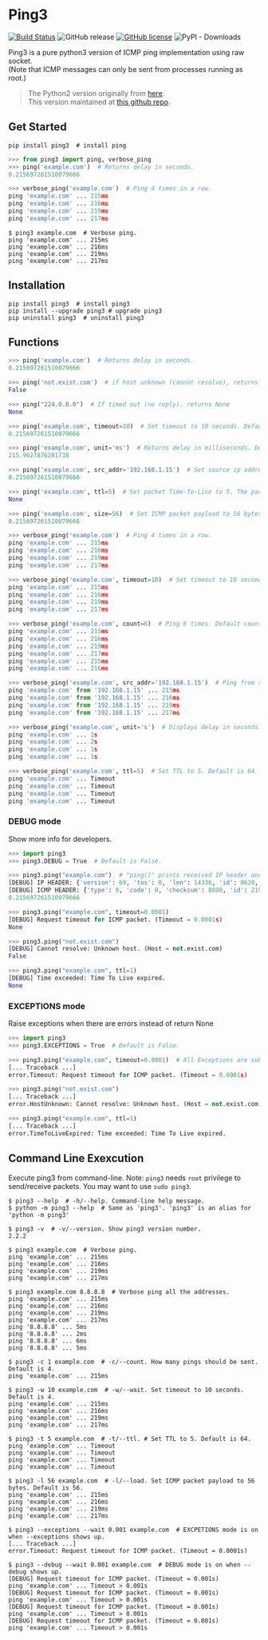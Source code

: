 # Ping3
[![Build Status](https://travis-ci.org/kyan001/ping3.svg?branch=master)](https://travis-ci.org/kyan001/ping3)
![GitHub release](https://img.shields.io/github/release/kyan001/ping3.svg)
[![GitHub license](https://img.shields.io/github/license/kyan001/ping3.svg)](https://github.com/kyan001/ping3/blob/master/LICENSE)
![PyPI - Downloads](https://img.shields.io/pypi/dm/ping3.svg)

Ping3 is a pure python3 version of ICMP ping implementation using raw socket.\
(Note that ICMP messages can only be sent from processes running as root.)

> The Python2 version originally from [here](http://github.com/samuel/python-ping).\
> This version maintained at [this github repo](https://github.com/kyan001/ping3).

## Get Started

```shell
pip install ping3  # install ping
```

```python
>>> from ping3 import ping, verbose_ping
>>> ping('example.com')  # Returns delay in seconds.
0.215697261510079666

>>> verbose_ping('example.com')  # Ping 4 times in a row.
ping 'example.com' ... 215ms
ping 'example.com' ... 216ms
ping 'example.com' ... 219ms
ping 'example.com' ... 217ms
```

```shell
$ ping3 example.com  # Verbose ping.
ping 'example.com' ... 215ms
ping 'example.com' ... 216ms
ping 'example.com' ... 219ms
ping 'example.com' ... 217ms
```

## Installation

```shell
pip install ping3  # install ping3
pip install --upgrade ping3 # upgrade ping3
pip uninstall ping3  # uninstall ping3
```

## Functions

```python
>>> ping('example.com')  # Returns delay in seconds.
0.215697261510079666

>>> ping('not.exist.com')  # if host unknown (cannot resolve), returns False
False

>>> ping("224.0.0.0")  # If timed out (no reply), returns None
None

>>> ping('example.com', timeout=10)  # Set timeout to 10 seconds. Default timeout=4 for 4 seconds.
0.215697261510079666

>>> ping('example.com', unit='ms')  # Returns delay in milliseconds. Default unit='s' for seconds.
215.9627876281738

>>> ping('example.com', src_addr='192.168.1.15')  # Set source ip address for multiple interfaces. Default src_addr=None for no binding.
0.215697261510079666

>>> ping('example.com', ttl=5)  # Set packet Time-To-Live to 5. The packet is discarded if it does not reach the target host after 5 jumps. Default ttl=64.
None

>>> ping('example.com', size=56)  # Set ICMP packet payload to 56 bytes. The total ICMP packet size is 8 (header) + 56 (payload) = 64 bytes. Default size=56.
0.215697261510079666

>>> verbose_ping('example.com')  # Ping 4 times in a row.
ping 'example.com' ... 215ms
ping 'example.com' ... 216ms
ping 'example.com' ... 219ms
ping 'example.com' ... 217ms

>>> verbose_ping('example.com', timeout=10)  # Set timeout to 10 seconds. Default timeout=4 for 4 seconds.
ping 'example.com' ... 215ms
ping 'example.com' ... 216ms
ping 'example.com' ... 219ms
ping 'example.com' ... 217ms

>>> verbose_ping('example.com', count=6)  # Ping 6 times. Default count=4
ping 'example.com' ... 215ms
ping 'example.com' ... 216ms
ping 'example.com' ... 219ms
ping 'example.com' ... 217ms
ping 'example.com' ... 215ms
ping 'example.com' ... 216ms

>>> verbose_ping('example.com', src_addr='192.168.1.15')  # Ping from source IP address. Default src_addr=None
ping 'example.com' from '192.168.1.15' ... 215ms
ping 'example.com' from '192.168.1.15' ... 216ms
ping 'example.com' from '192.168.1.15' ... 219ms
ping 'example.com' from '192.168.1.15' ... 217ms

>>> verbose_ping('example.com', unit='s')  # Displays delay in seconds. Default unit="ms" for milliseconds.
ping 'example.com' ... 1s
ping 'example.com' ... 2s
ping 'example.com' ... 1s
ping 'example.com' ... 1s

>>> verbose_ping('example.com', ttl=5)  # Set TTL to 5. Default is 64.
ping 'example.com' ... Timeout
ping 'example.com' ... Timeout
ping 'example.com' ... Timeout
ping 'example.com' ... Timeout
```

### DEBUG mode

Show more info for developers.

```python
>>> import ping3
>>> ping3.DEBUG = True  # Default is False.

>>> ping3.ping("example.com")  # "ping()" prints received IP header and ICMP header.
[DEBUG] IP HEADER: {'version': 69, 'tos': 0, 'len': 14336, 'id': 8620, 'flags': 0, 'ttl': 51, 'protocol': 1, 'checksum': *, 'src_addr': *, 'dest_addr': *}
[DEBUG] ICMP HEADER: {'type': 0, 'code': 0, 'checksum': 8890, 'id': 21952, 'seq': 0}
0.215697261510079666

>>> ping3.ping("example.com", timeout=0.0001)
[DEBUG] Request timeout for ICMP packet. (Timeout = 0.0001s)
None

>>> ping3.ping("not.exist.com")
[DEBUG] Cannot resolve: Unknown host. (Host = not.exist.com)
False

>>> ping3.ping("example.com", ttl=1)
[DEBUG] Time exceeded: Time To Live expired.
None
```

### EXCEPTIONS mode

Raise exceptions when there are errors instead of return None

```python
>>> import ping3
>>> ping3.EXCEPTIONS = True  # Default is False.

>>> ping3.ping("example.com", timeout=0.0001)  # All Exceptions are subclasses of PingError
[... Traceback ...]
error.Timeout: Request timeout for ICMP packet. (Timeout = 0.0001s)

>>> ping3.ping("not.exist.com")
[... Traceback ...]
error.HostUnknown: Cannot resolve: Unknown host. (Host = not.exist.com)

>>> ping3.ping("example.com", ttl=1)
[... Traceback ...]
error.TimeToLiveExpired: Time exceeded: Time To Live expired.
```

## Command Line Exexcution

Execute ping3 from command-line.
Note: `ping3` needs `root` privilege to send/receive packets. You may want to use `sudo ping3`.

```shell
$ ping3 --help  # -h/--help. Command-line help message.
$ python -m ping3 --help  # Same as 'ping3'. 'ping3' is an alias for 'python -m ping3'

$ ping3 -v  # -v/--version. Show ping3 version number.
2.2.2

$ ping3 example.com  # Verbose ping.
ping 'example.com' ... 215ms
ping 'example.com' ... 216ms
ping 'example.com' ... 219ms
ping 'example.com' ... 217ms

$ ping3 example.com 8.8.8.8  # Verbose ping all the addresses.
ping 'example.com' ... 215ms
ping 'example.com' ... 216ms
ping 'example.com' ... 219ms
ping 'example.com' ... 217ms
ping '8.8.8.8' ... 5ms
ping '8.8.8.8' ... 2ms
ping '8.8.8.8' ... 6ms
ping '8.8.8.8' ... 5ms

$ ping3 -c 1 example.com  # -c/--count. How many pings should be sent. Default is 4.
ping 'example.com' ... 215ms

$ ping3 -w 10 example.com  # -w/--wait. Set timeout to 10 seconds. Default is 4.
ping 'example.com' ... 215ms
ping 'example.com' ... 216ms
ping 'example.com' ... 219ms
ping 'example.com' ... 217ms

$ ping3 -t 5 example.com  # -t/--ttl. # Set TTL to 5. Default is 64.
ping 'example.com' ... Timeout
ping 'example.com' ... Timeout
ping 'example.com' ... Timeout
ping 'example.com' ... Timeout

$ ping3 -l 56 example.com  # -l/--load. Set ICMP packet payload to 56 bytes. Default is 56.
ping 'example.com' ... 215ms
ping 'example.com' ... 216ms
ping 'example.com' ... 219ms
ping 'example.com' ... 217ms

$ ping3 --exceptions --wait 0.001 example.com  # EXCPETIONS mode is on when --exceptions shows up.
[... Traceback ...]
error.Timeout: Request timeout for ICMP packet. (Timeout = 0.0001s)

$ ping3 --debug --wait 0.001 example.com  # DEBUG mode is on when --debug shows up.
[DEBUG] Request timeout for ICMP packet. (Timeout = 0.001s)
ping 'example.com' ... Timeout > 0.001s
[DEBUG] Request timeout for ICMP packet. (Timeout = 0.001s)
ping 'example.com' ... Timeout > 0.001s
[DEBUG] Request timeout for ICMP packet. (Timeout = 0.001s)
ping 'example.com' ... Timeout > 0.001s
[DEBUG] Request timeout for ICMP packet. (Timeout = 0.001s)
ping 'example.com' ... Timeout > 0.001s
```
